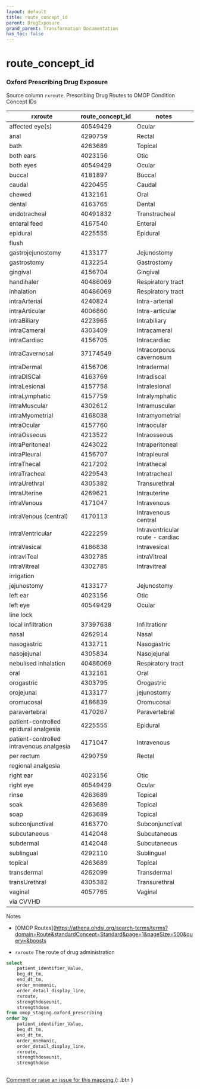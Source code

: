 ```yaml
---
layout: default
title: route_concept_id
parent: DrugExposure
grand_parent: Transformation Documentation
has_toc: false
---
```

# route_concept_id
### Oxford Prescribing Drug Exposure
Source column  `rxroute`.
Prescribing Drug Routes to OMOP Condition Concept IDs


|rxroute|route_concept_id|notes|
|------|-----|-----|
|affected eye(s)|40549429|Ocular|
|anal|4290759|Rectal|
|bath|4263689|Topical|
|both ears|4023156|Otic|
|both eyes|40549429|Ocular|
|buccal|4181897|Buccal|
|caudal|4220455|Caudal|
|chewed|4132161|Oral|
|dental|4163765|Dental|
|endotracheal|40491832|Transtracheal|
|enteral feed|4167540|Enteral|
|epidural|4225555|Epidural|
|flush|||
|gastrojejunostomy|4133177|Jejunostomy|
|gastrostomy|4132254|Gastrostomy|
|gingival|4156704|Gingival|
|handihaler|40486069|Respiratory tract|
|inhalation|40486069|Respiratory tract|
|intraArterial|4240824|Intra-arterial|
|intraArticular|4006860|Intra-articular|
|intraBiliary|4223965|Intrabiliary|
|intraCameral|4303409|Intracameral|
|intraCardiac|4156705|Intracardiac|
|intraCavernosal|37174549|Intracorporus cavernosum|
|intraDermal|4156706|Intradermal|
|intraDISCal|4163769|Intradiscal|
|intraLesional|4157758|Intralesional|
|intraLymphatic|4157759|Intralymphatic|
|intraMuscular|4302612|Intramuscular|
|intraMyometrial|4168038|Intramyometrial|
|intraOcular|4157760|Intraocular|
|intraOsseous|4213522|Intraosseous|
|intraPeritoneal|4243022|Intraperitoneal|
|intraPleural|4156707|Intrapleural|
|intraThecal|4217202|Intrathecal|
|intraTracheal|4229543|Intratracheal|
|intraUrethral|4305382|Transurethral|
|intraUterine|4269621|Intrauterine|
|intraVenous|4171047|Intravenous|
|intraVenous (central)|4170113|Intravenous central|
|intraVentricular|4222259|Intraventricular route - cardiac|
|intraVesical|4186838|Intravesical|
|intravITeal|4302785|intraVitreal|
|intraVitreal|4302785|Intravitreal|
|irrigation|||
|jejunostomy|4133177|Jejunostomy|
|left ear|4023156|Otic|
|left eye|40549429|Ocular|
|line lock|||
|local infiltration|37397638|Infiltrationr|
|nasal|4262914|Nasal|
|nasogastric|4132711|Nasogastric|
|nasojejunal|4305834|Nasojejunal|
|nebulised inhalation|40486069|Respiratory tract|
|oral|4132161|Oral|
|orogastric|4303795|Orogastric|
|orojejunal|4133177|jejunostomy|
|oromucosal|4186839|Oromucosal|
|paravertebral|4170267|Paravertebral|
|patient-controlled epidural analgesia|4225555|Epidural|
|patient-controlled intravenous analgesia|4171047|Intravenous|
|per rectum|4290759|Rectal|
|regional analgesia|||
|right ear|4023156|Otic|
|right eye|40549429|Ocular|
|rinse|4263689|Topical|
|soak|4263689|Topical|
|soap|4263689|Topical|
|subconjunctival|4163770|Subconjunctival|
|subcutaneous|4142048|Subcutaneous|
|subdermal|4142048|Subcutaneous|
|sublingual|4292110|Sublingual|
|topical|4263689|Topical|
|transdermal|4262099|Transdermal|
|transUrethral|4305382|Transurethral|
|vaginal|4057765|Vaginal|
|via CVVHD|||

Notes
* [OMOP Routes](https://athena.ohdsi.org/search-terms/terms?domain=Route&standardConcept=Standard&page=1&pageSize=500&query=&boosts

* `rxroute` The route of drug administration 

```sql
select
	patient_identifier_Value,
	beg_dt_tm,
	end_dt_tm,
	order_mnemonic,
	order_detail_display_line,
	rxroute,
	strengthdoseunit,
	strengthdose
from omop_staging.oxford_prescribing
order by
	patient_identifier_Value,
	beg_dt_tm,
	end_dt_tm,
	order_mnemonic,
	order_detail_display_line,
	rxroute,
	strengthdoseunit,
	strengthdose
	
```


[Comment or raise an issue for this mapping.](https://github.com/answerdigital/oxford-omop-data-mapper/issues/new?title=OMOP%20DrugExposure%20table%20route_concept_id%20field%20Oxford%20Prescribing%20Drug%20Exposure%20mapping){: .btn }
